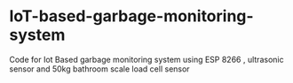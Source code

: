 # IoT-based-garbage-monitoring-system
Code for Iot Based garbage monitoring system using ESP 8266 , ultrasonic sensor and 50kg bathroom scale load cell sensor
